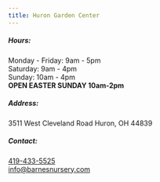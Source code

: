 ```yaml
---
title: Huron Garden Center
---
```

##### Hours:

Monday - Friday: 9am - 5pm\
Saturday: 9am - 4pm\
Sunday: 10am - 4pm\
**OPEN EASTER SUNDAY 10am-2pm**

##### Address:

3511 West Cleveland Road Huron, OH 44839

##### Contact:

[419-433-5525](tel:419-433-5525)\
[info@barnesnursery.com](mailto:info@barnesnursery.com)